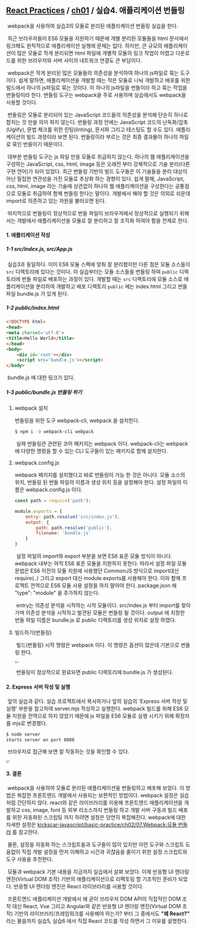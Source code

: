 ## [React Practices](https://github.com/kickscar-javascript/react-practices) / [ch01](https://github.com/kickscar-javascript/react-practices/tree/master/ch01) / 실습4. 애플리케이션 번들링

​	webpack을 사용하여 실습3의 모듈로 분리된 애플리케이션 번들링 실습을 한다.

​	최근 브라우저들이 ES6 모듈을 지원하기 때문에 개별 분리된 모듈들을 html 문서에서 링크해도 원칙적으로 애플리케이션 실행에 문제는 없다. 하지만, 큰 규모의 애플리케이션이 많은 모듈로 작게 분리되면 html 파일에 개별적 모듈의 링크 작업이 어렵고 다운로드를 위한 브라우저와 서버 사이의 네트워크 연결도 큰 부담이다. 

​	webpack은 작게 분리된 많은 모듈들의 의존성을 분석하여 하나의 js파일로 묶는 도구이다. 쉽게 말하면, 애플리케이션을 개발할 때는 작은 모듈로 나눠 개발하고 배포를 위한 빌드에서 하나의 js파일로 묶는 것이다. 이 하나의 js파일을 번들이라 하고 묶는 작업을 번들링이라 한다. 번들링 도구는 webpack을 주로 사용하며 실습에서도 webpack을 사용할 것이다. 

​	번들링은 모듈로 분리되어 있는 JavaScript 코드들의 의존성을 분석해 단순히 하나로 합치는 것 만을 의미 하지 않는다. 번들링 과정 안에는 JavaScript 코드의 난독화/압축(Uglify), 문법 체크를 위한 린팅(linting), 문서화 그리고 테스팅도 할 수도 있다. 애플리케이션의 빌드 과정이라 보면 된다. 번들링이라 부르는 것은 최종 결과물이 하나의 파일로 묶인 번들이기 때문이다.

​	대부분 번들링 도구는 js 파일 만을 모듈로 취급하지 않는다. 하나의 웹 애플리케이션을 구성하는 JavaScript, css, html, image 등은 오래전 부터 강제적으로 기술 분리(다른 구현 언어)가 되어 있었다. 최근 번들링 기반의 빌드 도구들은 이 기술들을 분리 대상이 아닌 밀접한 연관성을 가진 모듈로 추상화 하는 경향이 있다. 쉽게 말해,  JavaScript, css, html, image 라는 기술에 상관없이 하나의 웹 애플리케이션을 구성한다는 공통점으로 모듈로 취급하여 함께 번들링 한다는 말이다. 개발에서 해야 할 것은 의외로 쉬운데 import로 의존하고 있는 자원을 불러오면 된다.

​	마지막으로 번들링이 정상적으로 번들 파일이 브라우저에서 정상적으로 실행되기 위해서는 개발에서 애플리케이션을 모듈로 잘 분리하고 잘 조직화 하여야 함을 전제로 한다.

#### 1. 애플리케이션 작성

##### 1-1 src/index.js, src/App.js

​	실습3과 동일하다. 이미 ES6 모듈 스펙에 맞춰 잘 분리했지만 다른 점은 모듈 소스들이 `src` 디렉토리에 있다는 것이다. 이 실습부터는 모듈 소스들을 번들링 하여  `public` 디렉토리에 번들 파일로 배포하는 과정이 있다. 개발할 때는 `src` 디렉토리에 모듈 소스로 애플리케이션을 분리하여 개발하고 배포 디렉토리 `public` 에는 index.html 그리고 번들 파일 bundle.js 가 있게 된다.   

##### 1-2  public/index.html

```html
<!DOCTYPE html>
<head>
<meta charset='utf-8'>
<title>Hello World</title>
</head>
<body>
    <div id='root'></div>
    <script src='bundle.js'></script>
</body>
```

​	bundle.js 에 대한 링크가 있다.

##### 1-3 public/bundle.js 번들링 하기

1. webpack 설치

   번들링을 위한 도구 webpack-cli, webpack 을 설치한다.

   ```bash
   $ npm i -D webpack-cli webpack
   ```

   ​	실제 번들링관 관련된 코어 패키지는 webpack 이다. webpack-cli는 webpack에 다양한 명령을 할 수 있는 CLI 도구들이 있는 패키지로 함께 설치한다. 

2. webpack.config.js

   webpack 패키지를 설치했다고 바로 번들링이 가능 한 것은 아니다. 모듈 소스의 위치,  번들링 된 번들 파일의 이름과 생성 위치 등을 설정해야 한다. 설정 파일의 이름은 webpack.config.js 이다.

   ```JavaScript
   const path = require('path');
   
   module.exports = {
       entry: path.resolve('src/index.js'),
       output: {
           path: path.resolve('public'),
           filename: 'bundle.js'
       }
   }
   ```

   ​	설정 파일의 import와 export 부분을 보면 ES6 표준 모듈 방식이 아니다. webpack 내부는 아직 ES6 표준 모듈을 지원하지 못한다. 따라서 설정 파일 모듈 문법은 ES6 이전의 모듈 지원에 사용했던 CommonJS 방식으로 import대신 require(..) 그리고 export 대신 module.exports를 사용해야 한다. 이와 함께 프로젝트 전역으로 ES6 모듈 사용 설정을 하지 말아야 한다. package.json 에 "type": "module" 을 추가하지 않는다.   

   ​	entry는 의존성 분석을 시작하는 시작 모듈이다. src/index.js 부터 import를 찾아가며 의존성 분석을 시작하고 발견된 모듈은 번들링 될 것이다. output 에 지정한 번들 파일 이름은 bundle.js 로 public 디렉토리를 생성 위치로 설정 하였다.  	  

3. 빌드하기(번들링)

   ​	빌드(번들링) 시작 명령은 webpack 이다. 이 명령은 옵션이 많은데 기본으로 번들링 한다.

   <img src="http://image.kickscar.me:8080/markdown/react-practices/ch01-0005.png" alt="s" style="zoom:40%;" />

   ​	번들링이 정상적으로 완료돠면 public 디렉토리에 bundle.js 가 생성된다.

#### 2. Express 서버 작성 및 실행

​	앞의 실습과 같다. 실습 프로젝트에서 복사하거나 앞의 실습의 'Express 서버 작성 및 실행' 부분을 참고하여 server.mjs 작성하고 실행한다. webpack 빌드를 위해 ES6 모듈 지원을 전역으로 하지 않았기 때문에  js 파일을 ES6 모듈로 실행 시키기 위해 확장자를 mjs로 변경했다.

```bash
$ node server
starts server on port 8080
```

​	브라우저로 접근해 보면 잘 작동하는 것을 확인할 수 있다.

<img src="http://image.kickscar.me:8080/markdown/react-practices/ch01-0006.png" alt="s" style="zoom:40%;" />



#### 3. 결론

​	webpack을 사용하여 모듈로 분리된 애플리케이션을  번들링하고 배포해 보았다. 이 방법은 복잡한 프론트엔드 개발에서 사용되는 보편적인 방법이다.  webpack 설정은 실습처럼 간단하지 않다. react와 같은 라이브러리를 이용해 프론트엔드 애플리케이션을 개발하고 css, image, font 등 외부 리소스까지 번들링 하고 개발 서버 구동과 빌드 배포를 위한 자동화된 스크립팅 까지 하려면 설정은 당연히 복잡해진다. webpack에 대한 자세한 설정은 [kickscar-javascript/basic-practice/ch02/07.Webpack:모듈 번들러](https://github.com/kickscar-javascript/basic-practices/tree/master/ch02/07) 를 참고한다.

​	물론, 설정을 자동화 하는 스크립트들과 도구들이 많이 있지만 이런 도구와 스크립트 도움없이 직접 개발 설정을 먼저 이해하고 시간과 귀챦음을 줄이기 위한 설정 스크립트와 도구 사용을 추천한다.

​	모듈과 webpack 기본 내용을 지금까지 실습에서 살펴 보았다. 이제 반응형 UI 렌더링 엔진(Virtual DOM 조작) 기반의 애플리케이션으로 리팩토링 할 기초적인 준비가 되었다. 반응형 UI 렌더링 엔진은 React 라이브러리를 사용할 것이다.

​	프론트엔드 애플리케이션 개발에서 왜 굳이 브라우저 DOM API의 직접적인 DOM 조작 대신 React, Vue 그리고 Angular와 같은 반응형 UI 렌더링 엔진(Virtual DOM 조작) 기반의 라이브러리/프레임워크를 사용해야 하는가? 부터 그 중에서도 **"왜 React?"** 라는 물음까지 실습5, 실습6 에서 직접 React 코드를 작성 하면서 그 이유를 설명한다.